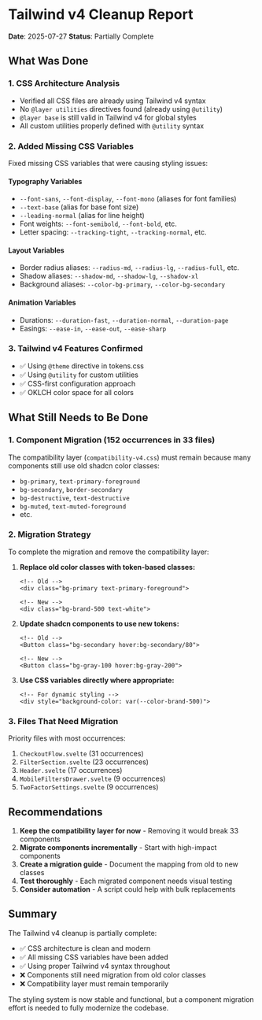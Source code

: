 # Tailwind v4 Cleanup Report

**Date**: 2025-07-27
**Status**: Partially Complete

## What Was Done

### 1. CSS Architecture Analysis
- Verified all CSS files are already using Tailwind v4 syntax
- No `@layer utilities` directives found (already using `@utility`)
- `@layer base` is still valid in Tailwind v4 for global styles
- All custom utilities properly defined with `@utility` syntax

### 2. Added Missing CSS Variables
Fixed missing CSS variables that were causing styling issues:

#### Typography Variables
- `--font-sans`, `--font-display`, `--font-mono` (aliases for font families)
- `--text-base` (alias for base font size)
- `--leading-normal` (alias for line height)
- Font weights: `--font-semibold`, `--font-bold`, etc.
- Letter spacing: `--tracking-tight`, `--tracking-normal`, etc.

#### Layout Variables
- Border radius aliases: `--radius-md`, `--radius-lg`, `--radius-full`, etc.
- Shadow aliases: `--shadow-md`, `--shadow-lg`, `--shadow-xl`
- Background aliases: `--color-bg-primary`, `--color-bg-secondary`

#### Animation Variables
- Durations: `--duration-fast`, `--duration-normal`, `--duration-page`
- Easings: `--ease-in`, `--ease-out`, `--ease-sharp`

### 3. Tailwind v4 Features Confirmed
- ✅ Using `@theme` directive in tokens.css
- ✅ Using `@utility` for custom utilities
- ✅ CSS-first configuration approach
- ✅ OKLCH color space for all colors

## What Still Needs to Be Done

### 1. Component Migration (152 occurrences in 33 files)
The compatibility layer (`compatibility-v4.css`) must remain because many components still use old shadcn color classes:
- `bg-primary`, `text-primary-foreground`
- `bg-secondary`, `border-secondary`
- `bg-destructive`, `text-destructive`
- `bg-muted`, `text-muted-foreground`
- etc.

### 2. Migration Strategy
To complete the migration and remove the compatibility layer:

1. **Replace old color classes with token-based classes:**
   ```svelte
   <!-- Old -->
   <div class="bg-primary text-primary-foreground">
   
   <!-- New -->
   <div class="bg-brand-500 text-white">
   ```

2. **Update shadcn components to use new tokens:**
   ```svelte
   <!-- Old -->
   <Button class="bg-secondary hover:bg-secondary/80">
   
   <!-- New -->
   <Button class="bg-gray-100 hover:bg-gray-200">
   ```

3. **Use CSS variables directly where appropriate:**
   ```svelte
   <!-- For dynamic styling -->
   <div style="background-color: var(--color-brand-500)">
   ```

### 3. Files That Need Migration
Priority files with most occurrences:
1. `CheckoutFlow.svelte` (31 occurrences)
2. `FilterSection.svelte` (23 occurrences)
3. `Header.svelte` (17 occurrences)
4. `MobileFiltersDrawer.svelte` (9 occurrences)
5. `TwoFactorSettings.svelte` (9 occurrences)

## Recommendations

1. **Keep the compatibility layer for now** - Removing it would break 33 components
2. **Migrate components incrementally** - Start with high-impact components
3. **Create a migration guide** - Document the mapping from old to new classes
4. **Test thoroughly** - Each migrated component needs visual testing
5. **Consider automation** - A script could help with bulk replacements

## Summary

The Tailwind v4 cleanup is partially complete:
- ✅ CSS architecture is clean and modern
- ✅ All missing CSS variables have been added
- ✅ Using proper Tailwind v4 syntax throughout
- ❌ Components still need migration from old color classes
- ❌ Compatibility layer must remain temporarily

The styling system is now stable and functional, but a component migration effort is needed to fully modernize the codebase.